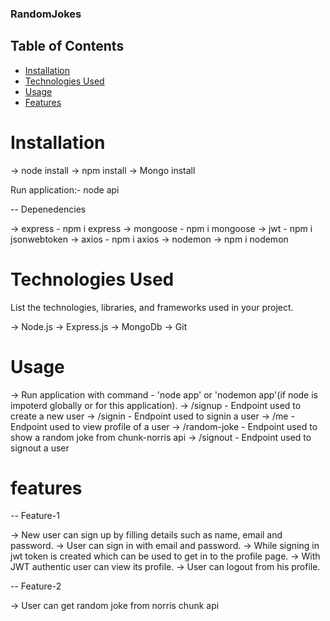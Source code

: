 ### RandomJokes

## Table of Contents

- [Installation](#installation)
- [Technologies Used](#technologies-used)
- [Usage](#usage)
- [Features](#features)

# Installation

-> node install
-> npm install
-> Mongo install

Run application:- node api

-- Depenedencies
 
-> express - npm i express
-> mongoose - npm i mongoose
-> jwt - npm i jsonwebtoken
-> axios - npm i axios
-> nodemon -> npm i nodemon

# Technologies Used

List the technologies, libraries, and frameworks used in your project.

-> Node.js
-> Express.js
-> MongoDb
-> Git

# Usage

-> Run application with command - 'node app' or 'nodemon app'(if node is impoterd globally or for this application).
-> /signup - Endpoint used to create a new user 
-> /signin - Endpoint used to signin a user 
-> /me - Endpoint used to view profile of a user
-> /random-joke - Endpoint used to show a random joke from chunk-norris api
-> /signout - Endpoint used to signout a user 

# features

-- Feature-1

-> New user can sign up by filling details such as name, email and password.
-> User can sign in with email and password.
-> While signing in jwt token is created which can be used to get in to the profile page.
-> With JWT authentic user can view its profile.
-> User can logout from his profile.

-- Feature-2

-> User can get random joke from norris chunk api 
